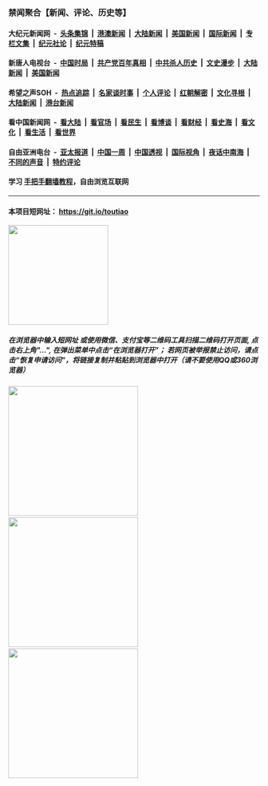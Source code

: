 ### 禁闻聚合【新闻、评论、历史等】

#### 大纪元新闻网 &nbsp;-&nbsp; [头条集锦](indexes/E头条集锦.md?t=02150022) &nbsp;|&nbsp; [港澳新闻](indexes/E港澳新闻.md?t=02150022)  &nbsp;|&nbsp; [大陆新闻](indexes/E大陆新闻.md?t=02150022) &nbsp;|&nbsp; [美国新闻](indexes/E美国新闻.md?t=02150022) &nbsp;|&nbsp; [国际新闻](indexes/E国际新闻.md?t=02150022) &nbsp;|&nbsp; [专栏文集](indexes/E专栏文集.md?t=02150022) &nbsp;|&nbsp; [纪元社论](indexes/E纪元社论.md?t=02150022) &nbsp;|&nbsp; [纪元特稿](indexes/E纪元特稿.md?t=02150022) 

#### 新唐人电视台 &nbsp;-&nbsp; [中国时局](indexes/N中国时局.md?t=02150022) &nbsp;|&nbsp; [共产党百年真相](indexes/N共产党百年真相.md?t=02150022) &nbsp;|&nbsp; [中共杀人历史](indexes/N中共杀人历史.md?t=02150022) &nbsp;|&nbsp; [文史漫步](indexes/N文史漫步.md?t=02150022) &nbsp;|&nbsp; [大陆新闻](indexes/N大陆新闻.md?t=02150022) &nbsp;|&nbsp; [美国新闻](indexes/N美国新闻.md?t=02150022)

#### 希望之声SOH &nbsp;-&nbsp; [热点追踪](indexes/H热点追踪.md?t=02150022) &nbsp;|&nbsp; [名家谈时事](indexes/H名家谈时事.md?t=02150022) &nbsp;|&nbsp; [个人评论](indexes/H个人评论.md?t=02150022)  &nbsp;|&nbsp; [红朝解密](indexes/H红朝解密.md?t=02150022) &nbsp;|&nbsp; [文化寻根](indexes/H文化寻根.md?t=02150022) &nbsp;|&nbsp; [大陆新闻](indexes/H大陆新闻.md?t=02150022) &nbsp;|&nbsp; [港台新闻](indexes/H港台新闻.md?t=02150022)

#### 看中国新闻网 &nbsp;-&nbsp; [看大陆](indexes/S看大陆.md?t=02150022) &nbsp;|&nbsp; [看官场](indexes/S看官场.md?t=02150022) &nbsp;|&nbsp; [看民生](indexes/S看民生.md?t=02150022)  &nbsp;|&nbsp; [看博谈](indexes/S看博谈.md?t=02150022) &nbsp;|&nbsp; [看财经](indexes/S看财经.md?t=02150022) &nbsp;|&nbsp; [看史海](indexes/S看史海.md?t=02150022) &nbsp;|&nbsp; [看文化](indexes/S看文化.md?t=02150022) &nbsp;|&nbsp; [看生活](indexes/S看生活.md?t=02150022) &nbsp;|&nbsp; [看世界](indexes/S看世界.md?t=02150022)

#### 自由亚洲电台 &nbsp;-&nbsp; [亚太报道](indexes/R亚太报道.md?t=02150022) &nbsp;|&nbsp; [中国一周](indexes/R中国一周.md?t=02150022) &nbsp;|&nbsp; [中国透视](indexes/R中国透视.md?t=02150022)  &nbsp;|&nbsp; [国际视角](indexes/R国际视角.md?t=02150022) &nbsp;|&nbsp; [夜话中南海](indexes/R夜话中南海.md?t=02150022) &nbsp;|&nbsp; [不同的声音](indexes/R不同的声音.md?t=02150022) &nbsp;|&nbsp; [特约评论](indexes/R特约评论.md?t=02150022)

#### 学习 [手把手翻墙教程](https://github.com/gfw-breaker/guides/wiki)，自由浏览互联网

----

#### 本项目短网址： https://git.io/toutiao
<img src="https://raw.githubusercontent.com/gfw-breaker/banned-news/master/scripts/img/qr.png" width="200px"/>  

##### 在浏览器中输入短网址 或使用微信、支付宝等二维码工具扫描二维码打开页面, 点击右上角"...", 在弹出菜单中点击“在浏览器打开”； 若网页被举报禁止访问，请点击“恢复申请访问”，将链接复制并粘贴到浏览器中打开（请不要使用QQ或360浏览器）

<img src="https://raw.githubusercontent.com/gfw-breaker/banned-news/master/scripts/img/1.png" width="260px"/> &nbsp; <img src="https://raw.githubusercontent.com/gfw-breaker/banned-news/master/scripts/img/2.png" width="260px"/> &nbsp; <img src="https://raw.githubusercontent.com/gfw-breaker/banned-news/master/scripts/img/3.png" width="260px"/>
